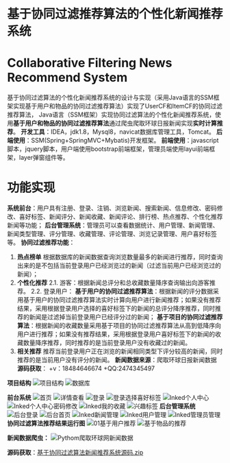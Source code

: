 # 基于协同过滤推荐算法的个性化新闻推荐系统
# Collaborative Filtering News Recommend System 
基于协同过滤算法的个性化新闻推荐系统的设计与实现（采用Java语言的SSM框架实现基于用户和物品的协同过滤推荐算法）实现了UserCF和ItemCF的协同过滤推荐算法，
Java语言（SSM框架）实现协同过滤算法的个性化新闻推荐系统，使用**基于用户和物品的协同过滤推荐算法**通过爬虫爬取环球日报新闻实现**实时计算推荐**。
**开发工具**：IDEA，jdk1.8，Mysql8，navicat数据库管理工具，Tomcat。
**后端使用**：SSM(Spring+SpringMVC+Mybatis)开发框架。
**前端使用**：javascript脚本，jquery脚本，用户端使用bootstrap前端框架，管理员端使用layui前端框架，layer弹窗组件等。
# 功能实现
**系统前台**：用户具有注册、登录、注销、浏览新闻、搜索新闻、信息修改、密码修改、喜好标签、新闻评分、新闻收藏、新闻评论、排行榜、热点推荐、个性化推荐新闻等功能；
**后台管理系统**：管理员可以查看数据统计、用户管理、新闻管理、新闻类型管理、评分管理、收藏管理、评论管理、浏览记录管理、用户喜好标签等。
**协同过滤推荐功能**：
 1. **热点榜单**
	 根据数据库的新闻数据查询浏览数量最多的新闻进行推荐，同时查询出来的是不包括当前登录用户已经浏览过的新闻（过滤当前用户已经浏览过的新闻）；
 2. **个性化推荐**
    2.1. 游客：根据新闻总评分和总收藏数量降序查询输出向游客推荐。
    2.2. 登录用户：
    **基于用户的协同过滤推荐算法**：根据新闻的评分数据采用基于用户的协同过滤推荐算法实时计算向用户进行新闻推荐；如果没有推荐结果，采用根据登录用户选择的喜好标签下的新闻的总评分降序推荐，同时推荐的新闻是过滤掉当前登录用户已经评分过的新闻；
   **基于项目的协同过滤推荐算法**：根据新闻的收藏数量采用基于项目的协同过滤推荐算法从高到低降序向用户进行推荐；如果没有推荐结果，采用根据登录用户喜好标签下的新闻的收藏数量降序推荐，同时推荐的是当前登录用户没有收藏过的新闻。
 3. **相关推荐**
     推荐当前登录用户正在浏览的新闻相同类型下评分较高的新闻，同时推荐的是当前用户没有评分的新闻。
**新闻数据来源**：爬取环球日报新闻数据
**源码获取**： +v：18484646674   +QQ:2474345497

**项目结构**
![项目结构](https://img-blog.csdnimg.cn/direct/76890d003dd74430930e6835e44752a9.png#pic_center)
![数据库](https://github.com/songwo-153/NewsRecommendOnline/assets/86769062/e4dfeab7-f776-4e1e-a126-957baca47914)

**前台系统**
![首页](https://github.com/user-attachments/assets/3551bc7c-9580-41db-803e-5cb49bd511d0)
![详情查看](https://github.com/user-attachments/assets/a3d30f76-179b-4db7-b6ea-4aea2e9614db)
![登录](https://github.com/songwo-153/NewsRecommendOnline/assets/86769062/cfce9455-8ac7-40fa-b0c6-906ccc5e8c49)
![登录选择喜好标签](https://github.com/songwo-153/NewsRecommendOnline/assets/86769062/3ac79cf4-fcdb-47dc-90bd-4fb2bb17d2d0)
![Inked个人中心](https://github.com/songwo-153/NewsRecommendOnline/assets/86769062/eae37196-e3f7-4526-80db-56c951a7a449)
![Inked个人中心密码修改](https://github.com/songwo-153/NewsRecommendOnline/assets/86769062/c82926f8-b0ef-46f1-a405-1e5975d5772f)
![Inked我的收藏](https://github.com/songwo-153/NewsRecommendOnline/assets/86769062/350c5de8-920d-41ff-920c-381c155fd50a)
![兴趣标签](https://github.com/songwo-153/NewsRecommendOnline/assets/86769062/eda8c24e-5c5f-4e14-b6d3-adc854dff36b)
**后台管理系统**
![后台登录](https://github.com/songwo-153/NewsRecommendOnline/assets/86769062/d8e10202-902f-4f06-bc7b-ecc7b8cf033d)
![后台首页](https://github.com/songwo-153/NewsRecommendOnline/assets/86769062/cda419f1-17c6-411b-8a61-0c1ae9ab2246)
![Inked新闻管理](https://github.com/songwo-153/NewsRecommendOnline/assets/86769062/22526ea5-4cf9-4ef3-9cb9-2d49165462ea)
![Inked用户管理](https://github.com/songwo-153/NewsRecommendOnline/assets/86769062/06fa51b6-3db7-461d-8fbd-c5ff0ad2fd42)
![Inked管理员管理](https://github.com/songwo-153/NewsRecommendOnline/assets/86769062/ab09605d-5a8f-4978-a9d7-959bdf8147e8)
**协同过滤算法推荐结果运行图**
![01基于用户推荐](https://github.com/user-attachments/assets/cc20b39f-0f62-465e-b619-a55222973e23)
![基于物品的推荐](https://github.com/user-attachments/assets/4b472d86-ad77-4c65-a511-2d4557f692b3)

**新闻数据爬虫：**
![Pythom爬取环球网新闻数据](https://github.com/user-attachments/assets/3459dcfc-8a05-40e6-949f-68e1b94db271)

**源码获取**：[基于协同过滤算法新闻推荐系统源码.zip](https://github.com/songwo-153/CollaborativeFilteringNewsRecommendSystem/files/13557079/default.zip)



